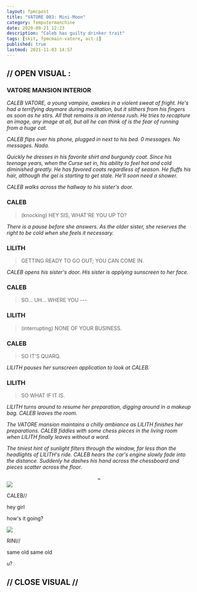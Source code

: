 ```yaml
---
layout: fpmcpost
title: "VATORE 003: Mini-Moon"
category: femputermanchine
date: 2020-09-21 12:23
description: "Caleb has guilty drinker trait"
tags: [skit, fpmcmain-vatore, act-i]
published: true
lastmod: 2021-11-03 14:57
---
```

[//]: # (  9/21/20  -added)
[//]: # ( 10/15/21  -linkout removed)
[//]: # ( 11/03/21  -title added)

## // OPEN VISUAL : ##

### VATORE MANSION INTERIOR ###

<i>CALEB VATORE, a young vampire, awakes in a violent sweat of fright. He's had a terrifying daymare during meditation, but it slithers from his fingers as soon as he stirs. All that remains is an intense rush. He tries to recapture an image, any image at all, but all he can think of is the fear of running from a huge cat. </i>

<i>CALEB flips over his phone, plugged in next to his bed. 0 messages. No messages. Nada. </i>

<i>Quickly he dresses in his favorite shirt and burgundy coat. Since his teenage years, when the Curse set in, his ability to feel hot and cold diminished greatly. He has favored coats regardless of season. He fluffs his hair, although the gel is starting to get stale. He'll soon need a shower.</i>

<i>CALEB walks across the hallway to his sister's door.</i>

### CALEB ###

> (knocking) HEY SIS, WHAT'RE YOU UP TO?

<i>There is a pause before she answers. As the older sister, she reserves the right to be cold when she feels it necessary. </i>

### LILITH ###

> GETTING READY TO GO OUT; YOU CAN COME IN.

<I>CALEB opens his sister's door. His sister is applying sunscreen to her face. </i>

### CALEB ###

> SO... UH... WHERE YOU ---

### LILITH ###

> (interrupting) NONE OF YOUR BUSINESS.

### CALEB ###

> SO IT'S QUARQ.

<I>LILITH pauses her sunscreen application to look at CALEB.</i>

### LILITH ###

> SO WHAT IF IT IS. 

<I>LILITH turns around to resume her preparation, digging around in a makeup bag. CALEB leaves the room. </i>

<i>The VATORE mansion maintains a chilly ambiance as LILITH finishes her preparations. CALEB fiddles with some chess pieces in the living room when LILITH finally leaves without a word.</i>

<i>The tiniest hint of sunlight filters through the window, far less than the headlights of LILITH's ride. CALEB hears the car's engine slowly fade into the distance. Suddenly he dashes his hand across the chessboard and pieces scatter across the floor. </i>

<center>~</center>

<div class="chat-box">
<img src="{{ site.url }}/assets/tb/caleb.jpg" class="chat-portrait" />
<p class="ppl-sez">CALEB//</p>
<p class="ppl-sez">hey girl </p>
<p class="ppl-sez">how's it going? </p>
</div>

<div class="chat-box">
<img src="{{ site.url }}/assets/tb/rini.jpg" class="chat-portrait" />
<p class="ppl-sez">RINI//</p>
<p class="ppl-sez">same old same old </p>
<p class="ppl-sez">u? </p>
</div>

## // CLOSE VISUAL // ##


